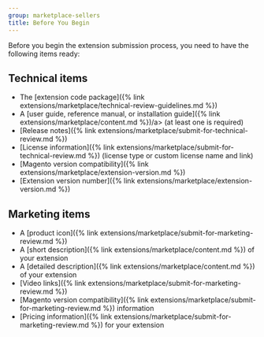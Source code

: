 ```yaml
---
group: marketplace-sellers
title: Before You Begin
---
```


Before you begin the extension submission process, you need to have the following items ready:

## Technical items

-   The [extension code package]({% link extensions/marketplace/technical-review-guidelines.md %})
-   A [user guide, reference manual, or installation guide]({% link extensions/marketplace/content.md %})/a> (at least one is required)
-   [Release notes]({% link extensions/marketplace/submit-for-technical-review.md %})
-   [License information]({% link extensions/marketplace/submit-for-technical-review.md %}) (license type or custom license name and link)
-   [Magento version compatibility]({% link extensions/marketplace/extension-version.md %})
-   [Extension version number]({% link extensions/marketplace/extension-version.md %})

## Marketing items

-  A [product icon]({% link extensions/marketplace/submit-for-marketing-review.md %})
-  A [short description]({% link extensions/marketplace/content.md %}) of your extension
-  A [detailed description]({% link extensions/marketplace/content.md %}) of your extension
-  [Video links]({% link extensions/marketplace/submit-for-marketing-review.md %})
-  [Magento version compatibility]({% link extensions/marketplace/submit-for-marketing-review.md %}) information
-  [Pricing information]({% link extensions/marketplace/submit-for-marketing-review.md %}) for your extension
